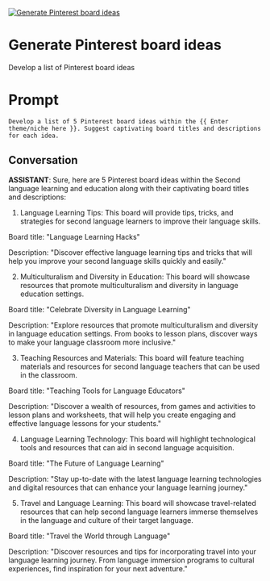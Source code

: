
[![ Generate Pinterest board ideas](https://flow-prompt-covers.s3.us-west-1.amazonaws.com/icon/vintage/vint_10.png)]()
#  Generate Pinterest board ideas 
Develop a list of Pinterest board ideas 

# Prompt

```
Develop a list of 5 Pinterest board ideas within the {{ Enter theme/niche here }}. Suggest captivating board titles and descriptions for each idea.

```

## Conversation

**ASSISTANT**: Sure, here are 5 Pinterest board ideas within the Second language learning and education along with their captivating board titles and descriptions:



1. Language Learning Tips: This board will provide tips, tricks, and strategies for second language learners to improve their language skills. 



Board title: "Language Learning Hacks"

Description: "Discover effective language learning tips and tricks that will help you improve your second language skills quickly and easily."



2. Multiculturalism and Diversity in Education: This board will showcase resources that promote multiculturalism and diversity in language education settings.



Board title: "Celebrate Diversity in Language Learning"

Description: "Explore resources that promote multiculturalism and diversity in language education settings. From books to lesson plans, discover ways to make your language classroom more inclusive."



3. Teaching Resources and Materials: This board will feature teaching materials and resources for second language teachers that can be used in the classroom.



Board title: "Teaching Tools for Language Educators"

Description: "Discover a wealth of resources, from games and activities to lesson plans and worksheets, that will help you create engaging and effective language lessons for your students."



4. Language Learning Technology: This board will highlight technological tools and resources that can aid in second language acquisition.



Board title: "The Future of Language Learning"

Description: "Stay up-to-date with the latest language learning technologies and digital resources that can enhance your language learning journey."



5. Travel and Language Learning: This board will showcase travel-related resources that can help second language learners immerse themselves in the language and culture of their target language.



Board title: "Travel the World through Language"

Description: "Discover resources and tips for incorporating travel into your language learning journey. From language immersion programs to cultural experiences, find inspiration for your next adventure."


